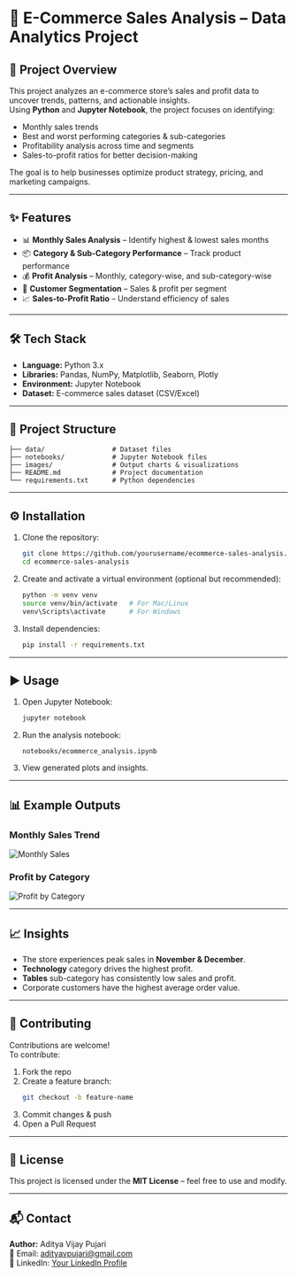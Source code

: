 # 🛒 E-Commerce Sales Analysis – Data Analytics Project

## 📌 Project Overview
This project analyzes an e-commerce store’s sales and profit data to uncover trends, patterns, and actionable insights.  
Using **Python** and **Jupyter Notebook**, the project focuses on identifying:
- Monthly sales trends
- Best and worst performing categories & sub-categories
- Profitability analysis across time and segments
- Sales-to-profit ratios for better decision-making

The goal is to help businesses optimize product strategy, pricing, and marketing campaigns.

---

## ✨ Features
- 📊 **Monthly Sales Analysis** – Identify highest & lowest sales months
- 📦 **Category & Sub-Category Performance** – Track product performance
- 💰 **Profit Analysis** – Monthly, category-wise, and sub-category-wise
- 👥 **Customer Segmentation** – Sales & profit per segment
- 📈 **Sales-to-Profit Ratio** – Understand efficiency of sales

---

## 🛠 Tech Stack
- **Language:** Python 3.x
- **Libraries:** Pandas, NumPy, Matplotlib, Seaborn, Plotly
- **Environment:** Jupyter Notebook
- **Dataset:** E-commerce sales dataset (CSV/Excel)

---

## 📂 Project Structure
```plaintext
├── data/                 # Dataset files
├── notebooks/            # Jupyter Notebook files
├── images/               # Output charts & visualizations
├── README.md             # Project documentation
└── requirements.txt      # Python dependencies
```

---

## ⚙️ Installation
1. Clone the repository:
   ```bash
   git clone https://github.com/yourusername/ecommerce-sales-analysis.git
   cd ecommerce-sales-analysis
   ```

2. Create and activate a virtual environment (optional but recommended):
   ```bash
   python -m venv venv
   source venv/bin/activate   # For Mac/Linux
   venv\Scripts\activate      # For Windows
   ```

3. Install dependencies:
   ```bash
   pip install -r requirements.txt
   ```

---

## ▶️ Usage
1. Open Jupyter Notebook:
   ```bash
   jupyter notebook
   ```
2. Run the analysis notebook:
   ```plaintext
   notebooks/ecommerce_analysis.ipynb
   ```
3. View generated plots and insights.

---

## 📊 Example Outputs
### Monthly Sales Trend
![Monthly Sales](images/monthly_sales.png)

### Profit by Category
![Profit by Category](images/profit_by_category.png)

---

## 📈 Insights
- The store experiences peak sales in **November & December**.
- **Technology** category drives the highest profit.
- **Tables** sub-category has consistently low sales and profit.
- Corporate customers have the highest average order value.

---

## 🤝 Contributing
Contributions are welcome!  
To contribute:
1. Fork the repo
2. Create a feature branch:
   ```bash
   git checkout -b feature-name
   ```
3. Commit changes & push
4. Open a Pull Request

---

## 📜 License
This project is licensed under the **MIT License** – feel free to use and modify.

---

## 📬 Contact
**Author:** Aditya Vijay Pujari  
📧 Email: [adityavpujari@gmail.com](mailto:adityavpujari@gmail.com)  
💼 LinkedIn: [Your LinkedIn Profile](https://linkedin.com/in/yourprofile)  
